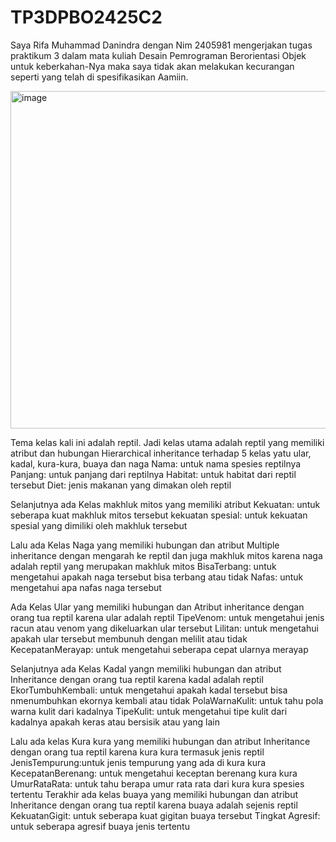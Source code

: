 # TP3DPBO2425C2

 Saya Rifa Muhammad Danindra dengan Nim 2405981 mengerjakan tugas praktikum 3 dalam mata kuliah Desain Pemrograman Berorientasi Objek untuk keberkahan-Nya maka saya tidak akan melakukan kecurangan seperti yang telah di spesifikasikan Aamiin.
 

<img width="859" height="540" alt="image" src="https://github.com/user-attachments/assets/41e7eb39-18c9-431f-aa92-36398b66770d" />

Tema kelas kali ini adalah reptil. Jadi kelas utama adalah reptil yang memiliki atribut dan hubungan
         Hierarchical inheritance terhadap 5 kelas yatu ular, kadal, kura-kura, buaya dan naga
         Nama: untuk nama spesies reptilnya
         Panjang: untuk panjang dari reptilnya
         Habitat: untuk habitat dari reptil tersebut
         Diet: jenis makanan yang dimakan oleh reptil
         
Selanjutnya ada Kelas makhluk  mitos yang memiliki atribut
         Kekuatan: untuk seberapa kuat makhluk mitos tersebut
         kekuatan spesial: untuk kekuatan spesial yang dimiliki oleh makhluk tersebut
         
Lalu ada Kelas Naga yang memiliki hubungan dan atribut
         Multiple inheritance dengan mengarah ke reptil dan juga makhluk mitos karena naga adalah reptil yang merupakan makhluk mitos
         BisaTerbang: untuk mengetahui apakah naga tersebut bisa terbang atau tidak
         Nafas: untuk mengetahui apa nafas naga tersebut

Ada Kelas Ular yang memiliki hubungan dan Atribut
         inheritance dengan orang tua reptil karena ular adalah reptil
         TipeVenom: untuk mengetahui jenis racun atau venom yang dikeluarkan ular tersebut
         Lilitan: untuk mengetahui apakah ular tersebut membunuh dengan melilit atau tidak
         KecepatanMerayap: untuk mengetahui seberapa cepat ularnya merayap

Selanjutnya ada Kelas Kadal yangn memiliki hubungan dan atribut
         Inheritance dengan orang tua reptil karena kadal adalah reptil
         EkorTumbuhKembali: untuk mengetahui apakah kadal tersebut bisa nmenumbuhkan ekornya kembali atau tidak
         PolaWarnaKulit: untuk tahu pola warna kulit dari kadalnya
         TipeKulit: untuk mengetahui tipe kulit dari kadalnya apakah keras atau bersisik atau yang lain

Lalu ada kelas Kura kura yang memiliki hubungan dan atribut
         Inheritance dengan orang tua reptil karena kura kura termasuk jenis reptil
         JenisTempurung:untuk jenis tempurung yang ada di kura kura
         KecepatanBerenang: untuk mengetahui keceptan berenang kura kura
         UmurRataRata: untuk tahu berapa umur rata rata dari kura kura spesies tertentu
Terakhir ada kelas buaya yang memiliki hubungan dan atribut
         Inheritance dengan orang tua reptil karena buaya adalah sejenis reptil
         KekuatanGigit: untuk seberapa kuat gigitan buaya tersebut
         Tingkat Agresif: untuk seberapa agresif buaya jenis tertentu
         
         
